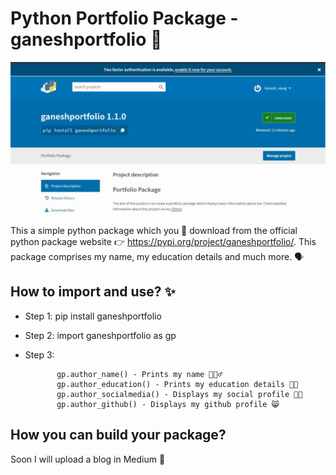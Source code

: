 # Python Portfolio Package - ganeshportfolio 🤩

![image](https://github.com/Ganeshuthiravasagam/ganeshportfolio/blob/main/Portfolio%20Package.jpeg)

This a simple python package which you 📲 download from the official python package website 👉 https://pypi.org/project/ganeshportfolio/. This package comprises my name, my education details and much more. 🗣

## How to import and use? ✨

- Step 1: pip install ganeshportfolio 

- Step 2: import ganeshportfolio as gp

- Step 3: 
             
             gp.author_name() - Prints my name 🙋🏽‍♂️
             gp.author_education() - Prints my education details 👨‍🎓
             gp.author_socialmedia() - Displays my social profile 👨‍💻
             gp.author_github() - Displays my github profile 😸
             
             
## How you can build your package?

Soon I will upload a blog in Medium 🤙




